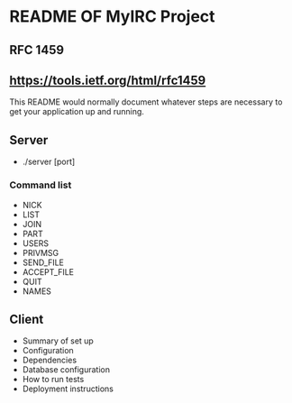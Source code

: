 # README OF MyIRC Project #

## RFC 1459 ##
## https://tools.ietf.org/html/rfc1459 ##

This README would normally document whatever steps are necessary to get your application up and running.

## Server ##

* ./server [port]

### Command list ###
* NICK
* LIST
* JOIN
* PART
* USERS
* PRIVMSG
* SEND_FILE
* ACCEPT_FILE
* QUIT
* NAMES


## Client ##

* Summary of set up
* Configuration
* Dependencies
* Database configuration
* How to run tests
* Deployment instructions
